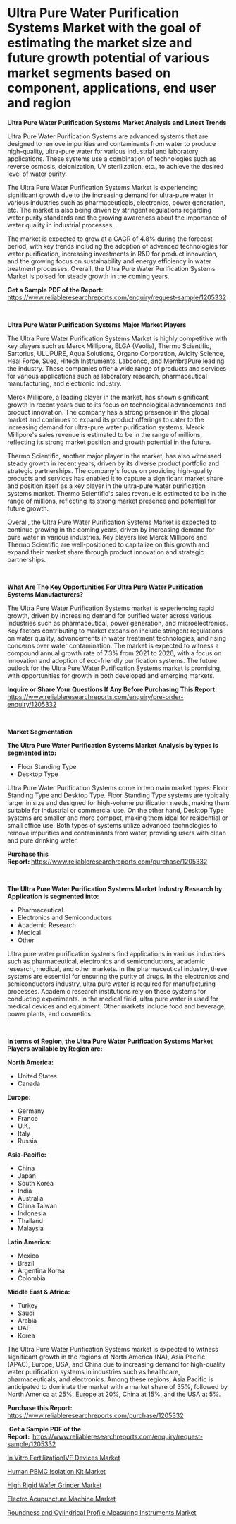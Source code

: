 <p><h1>Ultra Pure Water Purification Systems Market with the goal of estimating the market size and future growth potential of various market segments based on component, applications, end user and region</h1></p><p><strong>Ultra Pure Water Purification Systems Market Analysis and Latest Trends</strong></p>
<p><p>Ultra Pure Water Purification Systems are advanced systems that are designed to remove impurities and contaminants from water to produce high-quality, ultra-pure water for various industrial and laboratory applications. These systems use a combination of technologies such as reverse osmosis, deionization, UV sterilization, etc., to achieve the desired level of water purity.</p><p>The Ultra Pure Water Purification Systems Market is experiencing significant growth due to the increasing demand for ultra-pure water in various industries such as pharmaceuticals, electronics, power generation, etc. The market is also being driven by stringent regulations regarding water purity standards and the growing awareness about the importance of water quality in industrial processes.</p><p>The market is expected to grow at a CAGR of 4.8% during the forecast period, with key trends including the adoption of advanced technologies for water purification, increasing investments in R&D for product innovation, and the growing focus on sustainability and energy efficiency in water treatment processes. Overall, the Ultra Pure Water Purification Systems Market is poised for steady growth in the coming years.</p></p>
<p><strong>Get a Sample PDF of the Report:&nbsp;</strong> <a href="https://www.reliableresearchreports.com/enquiry/request-sample/1205332">https://www.reliableresearchreports.com/enquiry/request-sample/1205332</a></p>
<p>&nbsp;</p>
<p><strong>Ultra Pure Water Purification Systems Major Market Players</strong></p>
<p><p>The Ultra Pure Water Purification Systems Market is highly competitive with key players such as Merck Millipore, ELGA (Veolia), Thermo Scientific, Sartorius, ULUPURE, Aqua Solutions, Organo Corporation, Avidity Science, Heal Force, Suez, Hitech Instruments, Labconco, and MembraPure leading the industry. These companies offer a wide range of products and services for various applications such as laboratory research, pharmaceutical manufacturing, and electronic industry.</p><p>Merck Millipore, a leading player in the market, has shown significant growth in recent years due to its focus on technological advancements and product innovation. The company has a strong presence in the global market and continues to expand its product offerings to cater to the increasing demand for ultra-pure water purification systems. Merck Millipore's sales revenue is estimated to be in the range of millions, reflecting its strong market position and growth potential in the future.</p><p>Thermo Scientific, another major player in the market, has also witnessed steady growth in recent years, driven by its diverse product portfolio and strategic partnerships. The company's focus on providing high-quality products and services has enabled it to capture a significant market share and position itself as a key player in the ultra-pure water purification systems market. Thermo Scientific's sales revenue is estimated to be in the range of millions, reflecting its strong market presence and potential for future growth.</p><p>Overall, the Ultra Pure Water Purification Systems Market is expected to continue growing in the coming years, driven by increasing demand for pure water in various industries. Key players like Merck Millipore and Thermo Scientific are well-positioned to capitalize on this growth and expand their market share through product innovation and strategic partnerships.</p></p>
<p>&nbsp;</p>
<p><strong>What Are The Key Opportunities For Ultra Pure Water Purification Systems Manufacturers?</strong></p>
<p><p>The Ultra Pure Water Purification Systems market is experiencing rapid growth, driven by increasing demand for purified water across various industries such as pharmaceutical, power generation, and microelectronics. Key factors contributing to market expansion include stringent regulations on water quality, advancements in water treatment technologies, and rising concerns over water contamination. The market is expected to witness a compound annual growth rate of 7.3% from 2021 to 2026, with a focus on innovation and adoption of eco-friendly purification systems. The future outlook for the Ultra Pure Water Purification Systems market is promising, with opportunities for growth in both developed and emerging markets.</p></p>
<p><strong>Inquire or Share Your Questions If Any Before Purchasing This Report:</strong> <a href="https://www.reliableresearchreports.com/enquiry/pre-order-enquiry/1205332">https://www.reliableresearchreports.com/enquiry/pre-order-enquiry/1205332</a></p>
<p>&nbsp;</p>
<p><strong>Market Segmentation</strong></p>
<p><strong>The Ultra Pure Water Purification Systems Market Analysis by types is segmented into:</strong></p>
<p><ul><li>Floor Standing Type</li><li>Desktop Type</li></ul></p>
<p><p>Ultra Pure Water Purification Systems come in two main market types: Floor Standing Type and Desktop Type. Floor Standing Type systems are typically larger in size and designed for high-volume purification needs, making them suitable for industrial or commercial use. On the other hand, Desktop Type systems are smaller and more compact, making them ideal for residential or small office use. Both types of systems utilize advanced technologies to remove impurities and contaminants from water, providing users with clean and pure drinking water.</p></p>
<p><strong>Purchase this Report:&nbsp;</strong><a href="https://www.reliableresearchreports.com/purchase/1205332">https://www.reliableresearchreports.com/purchase/1205332</a></p>
<p>&nbsp;</p>
<p><strong>The Ultra Pure Water Purification Systems Market Industry Research by Application is segmented into:</strong></p>
<p><ul><li>Pharmaceutical</li><li>Electronics and Semiconductors</li><li>Academic Research</li><li>Medical</li><li>Other</li></ul></p>
<p><p>Ultra pure water purification systems find applications in various industries such as pharmaceutical, electronics and semiconductors, academic research, medical, and other markets. In the pharmaceutical industry, these systems are essential for ensuring the purity of drugs. In the electronics and semiconductors industry, ultra pure water is required for manufacturing processes. Academic research institutions rely on these systems for conducting experiments. In the medical field, ultra pure water is used for medical devices and equipment. Other markets include food and beverage, power plants, and cosmetics.</p></p>
<p>&nbsp;</p>
<p><strong>In terms of Region, the Ultra Pure Water Purification Systems Market Players available by Region are:</strong></p>
<p>
    <p> <strong> North America: </strong>
        <ul>
            <li>United States</li>
            <li>Canada</li>
        </ul>
        </p> 
    <p> <strong> Europe: </strong>
        <ul>
            <li>Germany</li>
            <li>France</li>
            <li>U.K.</li>
            <li>Italy</li>
            <li>Russia</li>
        </ul>
        </p> 
    <p> <strong> Asia-Pacific: </strong>
        <ul>
            <li>China</li>
            <li>Japan</li>
            <li>South Korea</li>
            <li>India</li>
            <li>Australia</li>
            <li>China Taiwan</li>
            <li>Indonesia</li>
            <li>Thailand</li>
            <li>Malaysia</li>
        </ul>
        </p> 
    <p> <strong> Latin America: </strong>
        <ul>
            <li>Mexico</li>
            <li>Brazil</li>
            <li>Argentina Korea</li>
            <li>Colombia</li>
        </ul>
        </p> 
    <p> <strong> Middle East & Africa: </strong>
        <ul>
            <li>Turkey</li>
            <li>Saudi</li>
            <li>Arabia</li>
            <li>UAE</li>
            <li>Korea</li>
        </ul>
    </p>
    </p>
<p><p>The Ultra Pure Water Purification Systems market is expected to witness significant growth in the regions of North America (NA), Asia Pacific (APAC), Europe, USA, and China due to increasing demand for high-quality water purification systems in industries such as healthcare, pharmaceuticals, and electronics. Among these regions, Asia Pacific is anticipated to dominate the market with a market share of 35%, followed by North America at 25%, Europe at 20%, China at 15%, and the USA at 5%.</p></p>
<p><strong>Purchase this Report: </strong><a href="https://www.reliableresearchreports.com/purchase/1205332">https://www.reliableresearchreports.com/purchase/1205332</a></p>
<p>&nbsp;<strong>Get a Sample PDF of the Report:&nbsp;&nbsp;</strong><a href="https://www.reliableresearchreports.com/enquiry/request-sample/1205332">https://www.reliableresearchreports.com/enquiry/request-sample/1205332</a></p>
<p><strong></strong></p>
<p><p><a href="https://medium.com/@crystalpierce09/in-vitro-fertilizationivf-devices-market-outlook-industry-overview-and-forecast-2024-to-2031-573de042668b">In Vitro FertilizationIVF Devices Market</a></p><p><a href="https://medium.com/@crystalpierce09/human-pbmc-isolation-kit-market-insight-market-trends-growth-forecasted-from-2024-to-2031-c1cd6ceae557">Human PBMC Isolation Kit Market</a></p><p><a href="https://github.com/YashRP12/Market-Research-Report-List-3/blob/main/high-rigid-wafer-grinder-market.md">High Rigid Wafer Grinder Market</a></p><p><a href="https://medium.com/@crystalpierce09/electro-acupuncture-machine-market-trends-and-market-analysis-forecasted-for-period-2024-2031-85ecf53ab3e3">Electro Acupuncture Machine Market</a></p><p><a href="https://github.com/khayangel/Market-Research-Report-List-2/blob/main/roundness-and-cylindrical-profile-measuring-instruments-market.md">Roundness and Cylindrical Profile Measuring Instruments Market</a></p></p>